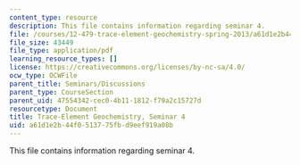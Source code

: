 ```yaml
---
content_type: resource
description: This file contains information regarding seminar 4.
file: /courses/12-479-trace-element-geochemistry-spring-2013/a61d1e2b44f0513775fbd9eef919a08b_MIT12_479S13_Seminar4.pdf
file_size: 43449
file_type: application/pdf
learning_resource_types: []
license: https://creativecommons.org/licenses/by-nc-sa/4.0/
ocw_type: OCWFile
parent_title: Seminars/Discussions
parent_type: CourseSection
parent_uid: 47554342-cec0-4b11-1812-f79a2c15727d
resourcetype: Document
title: Trace-Element Geochemistry, Seminar 4
uid: a61d1e2b-44f0-5137-75fb-d9eef919a08b
---
```

This file contains information regarding seminar 4.